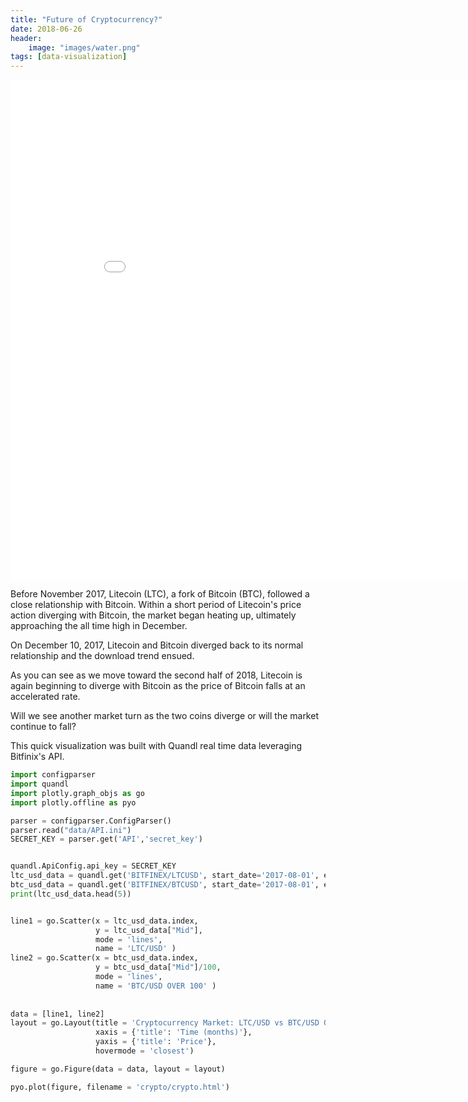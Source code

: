 ```yaml
---
title: "Future of Cryptocurrency?"
date: 2018-06-26
header:
    image: "images/water.png"
tags: [data-visualization]
---
```



<iframe width="900" height="800" frameborder="0" scrolling="no" src="//plot.ly/~ericgu/3.embed"></iframe>


Before November 2017, Litecoin (LTC), a fork of Bitcoin (BTC), followed a close relationship with Bitcoin. Within a short period of Litecoin's price action diverging with Bitcoin, the market began heating up, ultimately approaching the all time high in December. 

On December 10, 2017, Litecoin and Bitcoin diverged back to its normal relationship and the download trend ensued.

As you can see as we move toward the second half of 2018, Litecoin is again beginning to diverge with Bitcoin as the price of Bitcoin falls at an accelerated rate.  

Will we see another market turn as the two coins diverge or will the market continue to fall?

This quick visualization was built with Quandl real time data leveraging Bitfinix's API. 


```python
import configparser
import quandl
import plotly.graph_objs as go 
import plotly.offline as pyo 

parser = configparser.ConfigParser()
parser.read("data/API.ini")
SECRET_KEY = parser.get('API','secret_key')


quandl.ApiConfig.api_key = SECRET_KEY
ltc_usd_data = quandl.get('BITFINEX/LTCUSD', start_date='2017-08-01', end_date='2018-07-30')
btc_usd_data = quandl.get('BITFINEX/BTCUSD', start_date='2017-08-01', end_date='2018-07-30')
print(ltc_usd_data.head(5))


line1 = go.Scatter(x = ltc_usd_data.index,
                   y = ltc_usd_data["Mid"],
                   mode = 'lines',
                   name = 'LTC/USD' )
line2 = go.Scatter(x = btc_usd_data.index,
                   y = btc_usd_data["Mid"]/100,
                   mode = 'lines',
                   name = 'BTC/USD OVER 100' )                  
                                  
              
data = [line1, line2]
layout = go.Layout(title = 'Cryptocurrency Market: LTC/USD vs BTC/USD OVER 100', 
                   xaxis = {'title': 'Time (months)'},
                   yaxis = {'title': 'Price'},
                   hovermode = 'closest')

figure = go.Figure(data = data, layout = layout)

pyo.plot(figure, filename = 'crypto/crypto.html')         

```

